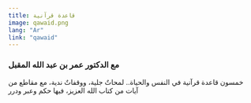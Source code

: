 ```yaml
---
title: قاعدة قرآنية
image: qawaid.png
lang: "Ar"
link: "qawaid"
---
```


### مع الدكتور عمر بن عبد الله المقبل

خمسون قاعدة قرآنية في النفس والحياة..
لمحاتٌ جلية، ووقفاتٌ ندية، مع مقاطع من آيات من كتاب الله العزيز، فيها حكم وعبر ودرر
